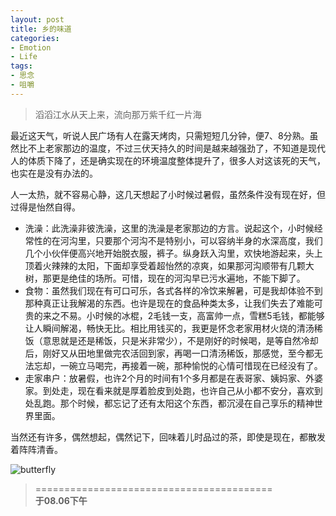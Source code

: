 ```yaml
---
layout: post
title: 乡的味道
categories:
- Emotion
- Life
tags:
- 思念
- 咀嚼
---
```


> 滔滔江水从天上来，流向那万紫千红一片海    

最近这天气，听说人民广场有人在露天烤肉，只需短短几分钟，便7、8分熟。虽然比不上老家那边的温度，不过三伏天持久的时间是越来越强劲了，不知道是现代人的体质下降了，还是确实现在的环境温度整体提升了，很多人对这该死的天气，也实在是没有办法的。  

人一太热，就不容易心静，这几天想起了小时候过暑假，虽然条件没有现在好，但过得是怡然自得。  

* 洗澡：此洗澡非彼洗澡，这里的洗澡是老家那边的方言。说起这个，小时候经常性的在河沟里，只要那个河沟不是特别小，可以容纳半身的水深高度，我们几个小伙伴便高兴地开始脱衣服，裤子。纵身跃入沟里，欢快地游起来，头上顶着火辣辣的太阳，下面却享受着超怡然的凉爽，如果那河沟顺带有几颗大树，那更是绝佳的场所。可惜，现在的河沟早已污水遍地，不能下脚了。  
* 食物：虽然我们现在有可口可乐，各式各样的冷饮来解暑，可是我却体验不到那种真正让我解渴的东西。也许是现在的食品种类太多，让我们失去了难能可贵的来之不易。小时候的冰棍，2毛钱一支，高富帅一点，雪糕5毛钱，都能够让人瞬间解渴，畅快无比。相比用钱买的，我更是怀念老家用材火烧的清汤稀饭（意思就是还是稀饭，只是米非常少），不是刚好的时候喝，是等自然冷却后，刚好又从田地里做完农活回到家，再喝一口清汤稀饭，那感觉，至今都无法忘却，一碗立马喝完，再接着一碗，那种愉悦的心情可惜现在已经没有了。  
* 走家串户：放暑假，也许2个月的时间有1个多月都是在表哥家、姨妈家、外婆家。到处走，现在看来就是厚着脸皮到处跑，也许自己从小都不安分，喜欢到处乱跑。那个时候，都忘记了还有太阳这个东西，都沉浸在自己享乐的精神世界里面。  

当然还有许多，偶然想起，偶然记下，回味着儿时品过的茶，即使是现在，都散发着阵阵清香。  


![butterfly](http://i1154.photobucket.com/albums/p531/luolinjia/blog%20images/70DEE762EAA3_zps08f59dc0.jpg)


> =========================================          
> __于08.06下午__     
